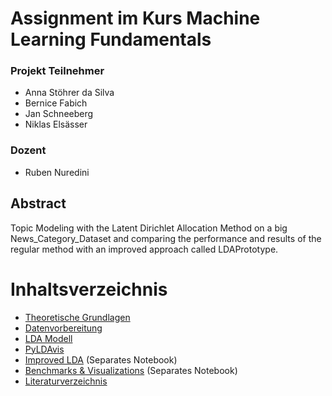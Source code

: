 # Assignment im Kurs Machine Learning Fundamentals

### Projekt Teilnehmer
* Anna Stöhrer da Silva
* Bernice Fabich
* Jan Schneeberg
* Niklas Elsässer

### Dozent
* Ruben Nuredini

## Abstract
Topic Modeling with the Latent Dirichlet Allocation Method on a big News_Category_Dataset and comparing the performance and results of the regular method with an improved approach called LDAPrototype.

# Inhaltsverzeichnis
- [Theoretische Grundlagen](#theoretische-grundlagen)
- [Datenvorbereitung](#Datenvorbereitung)
- [LDA Modell](#step-4-das-lda-model-trainieren)
- [PyLDAvis](#step-4-visualisierung-mit-pyldavis)
- [Improved LDA](https://github.com/NiklasElsaesser/bug-free-fishstick/blob/main/Improved_LDA.ipynb) (Separates Notebook)
- [Benchmarks & Visualizations](https://github.com/NiklasElsaesser/bug-free-fishstick/blob/main/Benchmarks%26Visualizations.ipynb) (Separates Notebook)
- [Literaturverzeichnis](#literaturverzeichnis)